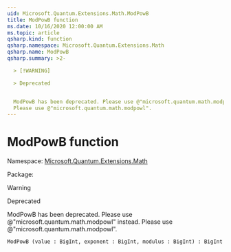 ```yaml
---
uid: Microsoft.Quantum.Extensions.Math.ModPowB
title: ModPowB function
ms.date: 10/16/2020 12:00:00 AM
ms.topic: article
qsharp.kind: function
qsharp.namespace: Microsoft.Quantum.Extensions.Math
qsharp.name: ModPowB
qsharp.summary: >2-

  > [!WARNING]

  > Deprecated


  ModPowB has been deprecated. Please use @"microsoft.quantum.math.modpowl" instead.
  Please use @"microsoft.quantum.math.modpowl".
---
```


# ModPowB function

Namespace: [Microsoft.Quantum.Extensions.Math](xref:Microsoft.Quantum.Extensions.Math)

Package: [](https://nuget.org/packages/)


> [!WARNING]
> Deprecated
ModPowB has been deprecated. Please use @"microsoft.quantum.math.modpowl" instead.Please use @"microsoft.quantum.math.modpowl".

```Q#
ModPowB (value : BigInt, exponent : BigInt, modulus : BigInt) : BigInt
```
